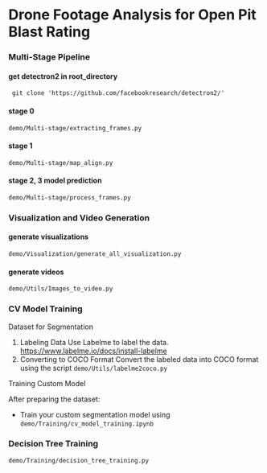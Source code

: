 # Drone Footage Analysis for Open Pit Blast Rating



### Multi-Stage Pipeline

#### get detectron2 in root_directory
` git clone 'https://github.com/facebookresearch/detectron2/'`

#### stage 0

`demo/Multi-stage/extracting_frames.py`

#### stage 1
`demo/Multi-stage/map_align.py`

#### stage 2, 3 model prediction
`demo/Multi-stage/process_frames.py`

### Visualization and Video Generation
#### generate visualizations
`demo/Visualization/generate_all_visualization.py`

#### generate videos
`demo/Utils/Images_to_video.py`


### CV Model Training
Dataset for Segmentation
1.	Labeling Data
Use Labelme to label the data.
https://www.labelme.io/docs/install-labelme
2.	Converting to COCO Format
Convert the labeled data into COCO format using the script `demo/Utils/labelme2coco.py`

Training Custom Model

After preparing the dataset:
* Train your custom segmentation model using `demo/Training/cv_model_training.ipynb`

### Decision Tree Training
`demo/Training/decision_tree_training.py`
